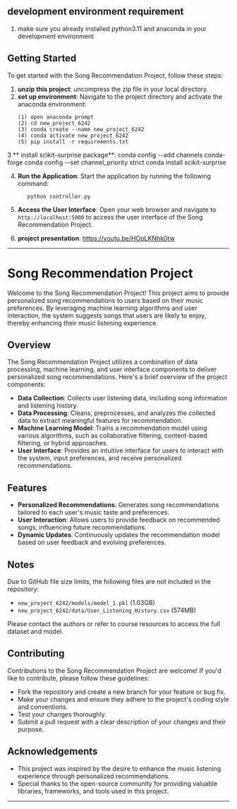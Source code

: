 ## development environment requirement
1. make sure you already installed python3.11 and anaconda in your development environment

## Getting Started

To get started with the Song Recommendation Project, follow these steps:

1. **unzip this project**: uncompress the zip file in your local directory.
2. **set up environment**: Navigate to the project directory and activate the anaconda environment:
   ```
   (1) open anaconda prompt
   (2) cd new_project_6242
   (3) conda create --name new_project_6242
   (4) conda activate new_project_6242
   (5) pip install -r requirements.txt
   ```

3 ** install scikit-surprise package**:
    conda config --add channels conda-forge
    conda config --set channel_priority strict
    conda install scikit-surprise

4. **Run the Application**: Start the application by running the following command:
   ```
      python controller.py
   ```
5. **Access the User Interface**: Open your web browser and navigate to `http://localhost:5000` to access the user interface of the Song Recommendation Project.

6. **project presentation**: https://youtu.be/HOpLKNhk0tw


---

# Song Recommendation Project

Welcome to the Song Recommendation Project! This project aims to provide personalized song recommendations to users based on their music preferences. By leveraging machine learning algorithms and user interaction, the system suggests songs that users are likely to enjoy, thereby enhancing their music listening experience.

## Overview

The Song Recommendation Project utilizes a combination of data processing, machine learning, and user interface components to deliver personalized song recommendations. Here's a brief overview of the project components:

- **Data Collection**: Collects user listening data, including song information and listening history.
- **Data Processing**: Cleans, preprocesses, and analyzes the collected data to extract meaningful features for recommendation.
- **Machine Learning Model**: Trains a recommendation model using various algorithms, such as collaborative filtering, content-based filtering, or hybrid approaches.
- **User Interface**: Provides an intuitive interface for users to interact with the system, input preferences, and receive personalized recommendations.

## Features

- **Personalized Recommendations**: Generates song recommendations tailored to each user's music taste and preferences.
- **User Interaction**: Allows users to provide feedback on recommended songs, influencing future recommendations.
- **Dynamic Updates**: Continuously updates the recommendation model based on user feedback and evolving preferences.

## Notes

Due to GitHub file size limits, the following files are not included in the repository:

- `new_project_6242/models/model_1.pkl` (1.03GB)
- `new_project_6242/data/User_Listening_History.csv` (574MB)

Please contact the authors or refer to course resources to access the full dataset and model.


## Contributing

Contributions to the Song Recommendation Project are welcome! If you'd like to contribute, please follow these guidelines:

- Fork the repository and create a new branch for your feature or bug fix.
- Make your changes and ensure they adhere to the project's coding style and conventions.
- Test your changes thoroughly.
- Submit a pull request with a clear description of your changes and their purpose.


## Acknowledgements

- This project was inspired by the desire to enhance the music listening experience through personalized recommendations.
- Special thanks to the open-source community for providing valuable libraries, frameworks, and tools used in this project.

---

